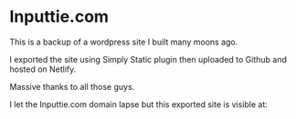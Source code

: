# Inputtie.com

This is a backup of a wordpress site I built many moons ago. 

I exported the site using Simply Static plugin then uploaded to Github and hosted on Netlify.

Massive thanks to all those guys.

I let the Inputtie.com domain lapse but this exported site is visible at: 